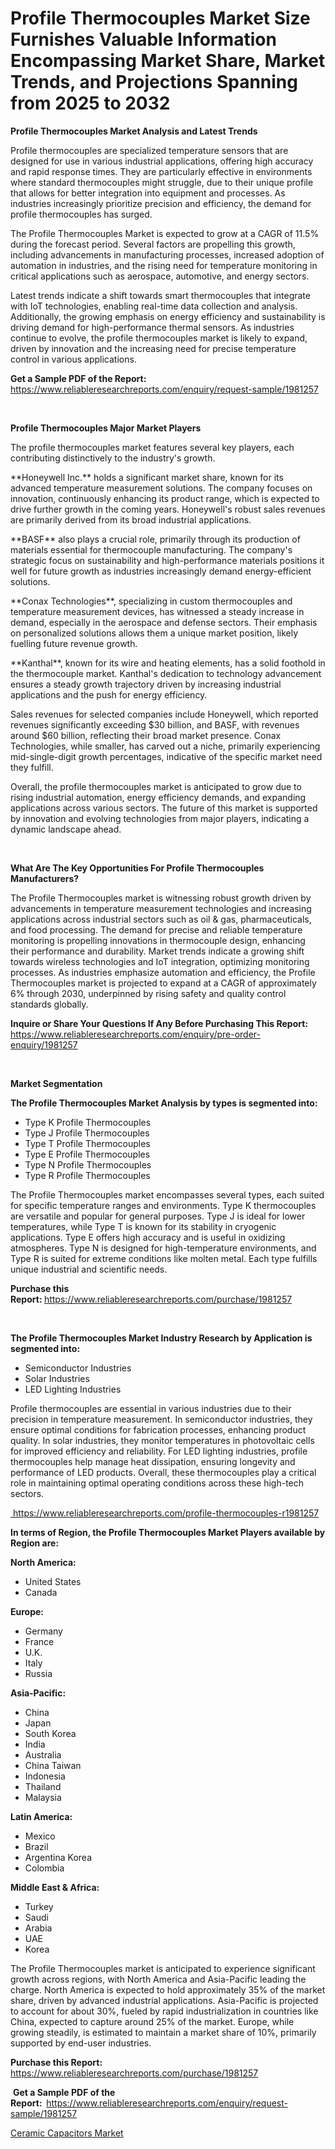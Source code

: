 <p><h1>Profile Thermocouples Market Size Furnishes Valuable Information Encompassing Market Share, Market Trends, and Projections Spanning from 2025 to 2032</h1></p><p><strong>Profile Thermocouples Market Analysis and Latest Trends</strong></p>
<p><p>Profile thermocouples are specialized temperature sensors that are designed for use in various industrial applications, offering high accuracy and rapid response times. They are particularly effective in environments where standard thermocouples might struggle, due to their unique profile that allows for better integration into equipment and processes. As industries increasingly prioritize precision and efficiency, the demand for profile thermocouples has surged.</p><p>The Profile Thermocouples Market is expected to grow at a CAGR of 11.5% during the forecast period. Several factors are propelling this growth, including advancements in manufacturing processes, increased adoption of automation in industries, and the rising need for temperature monitoring in critical applications such as aerospace, automotive, and energy sectors. </p><p>Latest trends indicate a shift towards smart thermocouples that integrate with IoT technologies, enabling real-time data collection and analysis. Additionally, the growing emphasis on energy efficiency and sustainability is driving demand for high-performance thermal sensors. As industries continue to evolve, the profile thermocouples market is likely to expand, driven by innovation and the increasing need for precise temperature control in various applications.</p></p>
<p><strong>Get a Sample PDF of the Report:&nbsp;</strong> <a href="https://www.reliableresearchreports.com/enquiry/request-sample/1981257?utm_campaign=3093&utm_medium=2&utm_source=Github&utm_content=ia&utm_term=06042025&utm_id=profile-thermocouples">https://www.reliableresearchreports.com/enquiry/request-sample/1981257</a></p>
<p>&nbsp;</p>
<p><strong>Profile Thermocouples Major Market Players</strong></p>
<p><p>The profile thermocouples market features several key players, each contributing distinctively to the industry's growth. </p><p>**Honeywell Inc.** holds a significant market share, known for its advanced temperature measurement solutions. The company focuses on innovation, continuously enhancing its product range, which is expected to drive further growth in the coming years. Honeywell's robust sales revenues are primarily derived from its broad industrial applications.</p><p>**BASF** also plays a crucial role, primarily through its production of materials essential for thermocouple manufacturing. The company's strategic focus on sustainability and high-performance materials positions it well for future growth as industries increasingly demand energy-efficient solutions.</p><p>**Conax Technologies**, specializing in custom thermocouples and temperature measurement devices, has witnessed a steady increase in demand, especially in the aerospace and defense sectors. Their emphasis on personalized solutions allows them a unique market position, likely fuelling future revenue growth.</p><p>**Kanthal**, known for its wire and heating elements, has a solid foothold in the thermocouple market. Kanthal's dedication to technology advancement ensures a steady growth trajectory driven by increasing industrial applications and the push for energy efficiency.</p><p>Sales revenues for selected companies include Honeywell, which reported revenues significantly exceeding $30 billion, and BASF, with revenues around $60 billion, reflecting their broad market presence. Conax Technologies, while smaller, has carved out a niche, primarily experiencing mid-single-digit growth percentages, indicative of the specific market need they fulfill.</p><p>Overall, the profile thermocouples market is anticipated to grow due to rising industrial automation, energy efficiency demands, and expanding applications across various sectors. The future of this market is supported by innovation and evolving technologies from major players, indicating a dynamic landscape ahead.</p></p>
<p>&nbsp;</p>
<p><strong>What Are The Key Opportunities For Profile Thermocouples Manufacturers?</strong></p>
<p><p>The Profile Thermocouples market is witnessing robust growth driven by advancements in temperature measurement technologies and increasing applications across industrial sectors such as oil & gas, pharmaceuticals, and food processing. The demand for precise and reliable temperature monitoring is propelling innovations in thermocouple design, enhancing their performance and durability. Market trends indicate a growing shift towards wireless technologies and IoT integration, optimizing monitoring processes. As industries emphasize automation and efficiency, the Profile Thermocouples market is projected to expand at a CAGR of approximately 6% through 2030, underpinned by rising safety and quality control standards globally.</p></p>
<p><strong>Inquire or Share Your Questions If Any Before Purchasing This Report:</strong> <a href="https://www.reliableresearchreports.com/enquiry/pre-order-enquiry/1981257?utm_campaign=3093&utm_medium=2&utm_source=Github&utm_content=ia&utm_term=06042025&utm_id=profile-thermocouples">https://www.reliableresearchreports.com/enquiry/pre-order-enquiry/1981257</a></p>
<p>&nbsp;</p>
<p><strong>Market Segmentation</strong></p>
<p><strong>The Profile Thermocouples Market Analysis by types is segmented into:</strong></p>
<p><ul><li>Type K Profile Thermocouples</li><li>Type J Profile Thermocouples</li><li>Type T Profile Thermocouples</li><li>Type E Profile Thermocouples</li><li>Type N Profile Thermocouples</li><li>Type R Profile Thermocouples</li></ul></p>
<p><p>The Profile Thermocouples market encompasses several types, each suited for specific temperature ranges and environments. Type K thermocouples are versatile and popular for general purposes. Type J is ideal for lower temperatures, while Type T is known for its stability in cryogenic applications. Type E offers high accuracy and is useful in oxidizing atmospheres. Type N is designed for high-temperature environments, and Type R is suited for extreme conditions like molten metal. Each type fulfills unique industrial and scientific needs.</p></p>
<p><strong>Purchase this Report:&nbsp;</strong><a href="https://www.reliableresearchreports.com/purchase/1981257?utm_campaign=3093&utm_medium=2&utm_source=Github&utm_content=ia&utm_term=06042025&utm_id=profile-thermocouples">https://www.reliableresearchreports.com/purchase/1981257</a></p>
<p>&nbsp;</p>
<p><strong>The Profile Thermocouples Market Industry Research by Application is segmented into:</strong></p>
<p><ul><li>Semiconductor Industries</li><li>Solar Industries</li><li>LED Lighting Industries</li></ul></p>
<p><p>Profile thermocouples are essential in various industries due to their precision in temperature measurement. In semiconductor industries, they ensure optimal conditions for fabrication processes, enhancing product quality. In solar industries, they monitor temperatures in photovoltaic cells for improved efficiency and reliability. For LED lighting industries, profile thermocouples help manage heat dissipation, ensuring longevity and performance of LED products. Overall, these thermocouples play a critical role in maintaining optimal operating conditions across these high-tech sectors.</p></p>
<p><a href="https://www.reliableresearchreports.com/profile-thermocouples-r1981257?utm_campaign=3093&utm_medium=2&utm_source=Github&utm_content=ia&utm_term=06042025&utm_id=profile-thermocouples">&nbsp;https://www.reliableresearchreports.com/profile-thermocouples-r1981257</a></p>
<p><strong>In terms of Region, the Profile Thermocouples Market Players available by Region are:</strong></p>
<p>
    <p> <strong> North America: </strong>
        <ul>
            <li>United States</li>
            <li>Canada</li>
        </ul>
        </p> 
    <p> <strong> Europe: </strong>
        <ul>
            <li>Germany</li>
            <li>France</li>
            <li>U.K.</li>
            <li>Italy</li>
            <li>Russia</li>
        </ul>
        </p> 
    <p> <strong> Asia-Pacific: </strong>
        <ul>
            <li>China</li>
            <li>Japan</li>
            <li>South Korea</li>
            <li>India</li>
            <li>Australia</li>
            <li>China Taiwan</li>
            <li>Indonesia</li>
            <li>Thailand</li>
            <li>Malaysia</li>
        </ul>
        </p> 
    <p> <strong> Latin America: </strong>
        <ul>
            <li>Mexico</li>
            <li>Brazil</li>
            <li>Argentina Korea</li>
            <li>Colombia</li>
        </ul>
        </p> 
    <p> <strong> Middle East & Africa: </strong>
        <ul>
            <li>Turkey</li>
            <li>Saudi</li>
            <li>Arabia</li>
            <li>UAE</li>
            <li>Korea</li>
        </ul>
    </p>
    </p>
<p><p>The Profile Thermocouples market is anticipated to experience significant growth across regions, with North America and Asia-Pacific leading the charge. North America is expected to hold approximately 35% of the market share, driven by advanced industrial applications. Asia-Pacific is projected to account for about 30%, fueled by rapid industrialization in countries like China, expected to capture around 25% of the market. Europe, while growing steadily, is estimated to maintain a market share of 10%, primarily supported by end-user industries.</p></p>
<p><strong>Purchase this Report: </strong><a href="https://www.reliableresearchreports.com/purchase/1981257?utm_campaign=3093&utm_medium=2&utm_source=Github&utm_content=ia&utm_term=06042025&utm_id=profile-thermocouples">https://www.reliableresearchreports.com/purchase/1981257</a></p>
<p>&nbsp;<strong>Get a Sample PDF of the Report:&nbsp;&nbsp;</strong><a href="https://www.reliableresearchreports.com/enquiry/request-sample/1981257?utm_campaign=3093&utm_medium=2&utm_source=Github&utm_content=ia&utm_term=06042025&utm_id=profile-thermocouples">https://www.reliableresearchreports.com/enquiry/request-sample/1981257</a></p>
<p><strong></strong></p>
<p><p><a href="https://github.com/ziwersekos/Market-Research-Report-List-1/blob/main/ceramic-capacitors-market.md?utm_campaign=3093&utm_medium=2&utm_source=Github&utm_content=ia&utm_term=06042025&utm_id=profile-thermocouples">Ceramic Capacitors Market</a></p></p>